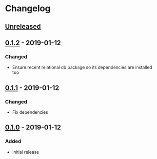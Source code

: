 # Changelog

## [Unreleased][]

[Unreleased]: https://github.com/chaostoolkit/chaosplatform/compare/0.1.2...HEAD

## [0.1.2][] - 2019-01-12

[0.1.2]: https://github.com/chaostoolkit/chaosplatform/compare/0.1.1...0.1.2

### Changed

-   Ensure recent relational db package so its dependencies are installed too

## [0.1.1][] - 2019-01-12

[0.1.1]: https://github.com/chaostoolkit/chaosplatform/compare/0.1.0...0.1.1

### Changed

-   Fix dependencies

## [0.1.0][] - 2019-01-12

[0.1.0]: https://github.com/chaostoolkit/chaosplatform/tree/0.1.0

### Added

-   Initial release